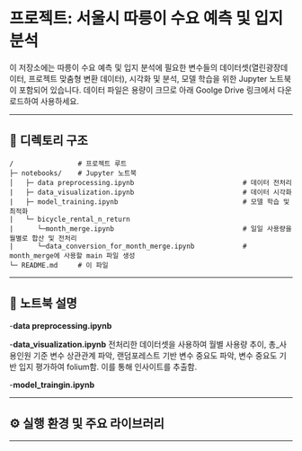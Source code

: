 # 프로젝트: 서울시 따릉이 수요 예측 및 입지 분석
이 저장소에는 따릉이 수요 예측 및 입지 분석에 필요한 변수들의 데이터셋(열린광장데이터, 프로젝트 맞춤형 변환 데이터), 시각화 및 분석, 모델 학습을 위한 Jupyter 노트북이 포함되어 있습니다. 데이터 파일은 용량이 크므로 아래 Goolge Drive 링크에서 다운로드하여 사용하세요.

---

## 📁 디렉토리 구조

```
/                # 프로젝트 루트
├─ notebooks/    # Jupyter 노트북
│   ├─ data preprocessing.ipynb                           # 데이터 전처리
|   ├─ data_visualization.ipynb                           # 데이터 시각화
|   ├─ model_training.ipynb                               # 모델 학습 및 최적화
|   └─ bicycle_rental_n_return
|      └─month_merge.ipynb                                # 일일 사용량을 월별로 합산 및 전처리
|      └─data_conversion_for_month_merge.ipynb            # month_merge에 사용할 main 파일 생성
└─ README.md     # 이 파일
```
---

## 📝 노트북 설명

-**data preprocessing.ipynb**

-**data_visualization.ipynb**
전처리한 데이터셋을 사용하여 월별 사용량 추이, 총_사용인원 기준 변수 상관관계 파악, 랜덤포레스트 기반 변수 중요도 파악, 변수 중요도 기반 입지 평가하여 folium함. 이를 통해 인사이트를 추출함.

-**model_traingin.ipynb**

---

## ⚙️ 실행 환경 및 주요 라이브러리

---
